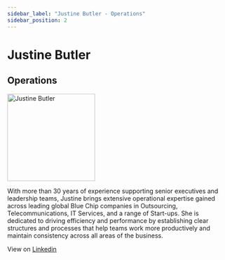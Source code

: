 ```yaml
---
sidebar_label: "Justine Butler - Operations"
sidebar_position: 2
---
```


# Justine Butler
## Operations

<img src="/self-chain-public/img/jb.png" alt="Justine Butler" width="200"/>

With more than 30 years of experience supporting senior executives and leadership teams, Justine brings extensive operational expertise gained across leading global Blue Chip companies in Outsourcing, Telecommunications, IT Services, and a range of Start-ups. She is dedicated to driving efficiency and performance by establishing clear structures and processes that help teams work more productively and maintain consistency across all areas of the business.

View on [Linkedin](https://www.linkedin.com/in/justinebutler/)